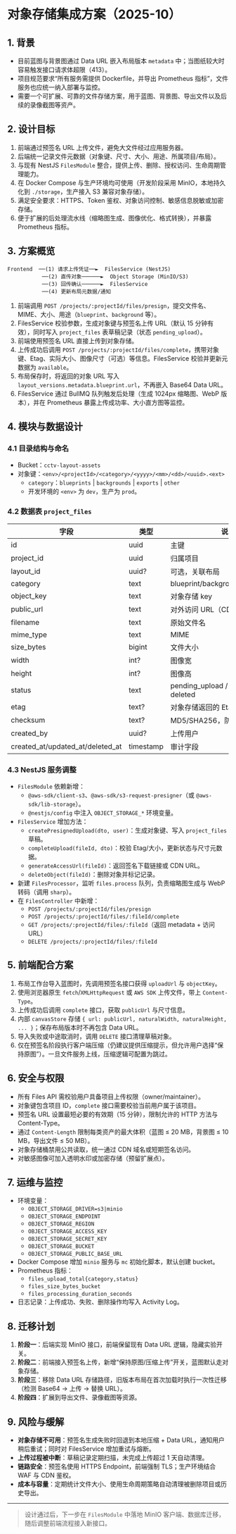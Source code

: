 # 对象存储集成方案（2025-10）

## 1. 背景
- 目前蓝图与背景图通过 Data URL 嵌入布局版本 `metadata` 中；当图纸较大时容易触发接口请求体超限（413）。
- 项目规范要求“所有服务需提供 Dockerfile，并导出 Prometheus 指标”，文件服务也应统一纳入部署与监控。
- 需要一个可扩展、可靠的文件存储方案，用于蓝图、背景图、导出文件以及后续的录像截图等资产。

## 2. 设计目标
1. 前端通过预签名 URL 上传文件，避免大文件经过应用服务器。
2. 后端统一记录文件元数据（对象键、尺寸、大小、用途、所属项目/布局）。
3. 与现有 NestJS `FilesModule` 整合，提供上传、删除、授权访问、生命周期管理能力。
4. 在 Docker Compose 与生产环境均可使用（开发阶段采用 MinIO，本地持久化到 `./storage`，生产接入 S3 兼容对象存储）。
5. 满足安全要求：HTTPS、Token 鉴权、对象访问控制、敏感信息脱敏或加密存储。
6. 便于扩展的后处理流水线（缩略图生成、图像优化、格式转换），并暴露 Prometheus 指标。

## 3. 方案概览
```
Frontend  ──(1) 请求上传凭证──►  FilesService (NestJS)
           ──(2) 直传对象──────►  Object Storage (MinIO/S3)
           ──(3) 回传确认──────►  FilesService
           ──(4) 更新布局元数据/通知
```

1. 前端调用 `POST /projects/:projectId/files/presign`，提交文件名、MIME、大小、用途（`blueprint`、`background` 等）。
2. FilesService 校验参数，生成对象键与预签名上传 URL（默认 15 分钟有效），同时写入 `project_files` 表草稿记录（状态 `pending_upload`）。
3. 前端使用预签名 URL 直接上传到对象存储。
4. 上传成功后调用 `POST /projects/:projectId/files/complete`，携带对象键、Etag、实际大小、图像尺寸（可选）等信息。FilesService 校验并更新元数据为 `available`。
5. 布局保存时，将返回的对象 URL 写入 `layout_versions.metadata.blueprint.url`，不再嵌入 Base64 Data URL。
6. FilesService 通过 BullMQ 队列触发后处理（生成 1024px 缩略图、WebP 版本），并在 Prometheus 暴露上传成功率、大小直方图等监控。

## 4. 模块与数据设计

### 4.1 目录结构与命名
- Bucket：`cctv-layout-assets`
- 对象键：`<env>/<projectId>/<category>/<yyyy>/<mm>/<dd>/<uuid>.<ext>`
  - `category`：`blueprints` | `backgrounds` | `exports` | `other`
  - 开发环境的 `<env>` 为 `dev`，生产为 `prod`。

### 4.2 数据表 `project_files`
| 字段 | 类型 | 说明 |
| ---- | ---- | ---- |
| id | uuid | 主键 |
| project_id | uuid | 归属项目 |
| layout_id | uuid? | 可选，关联布局 |
| category | text | blueprint/background/export/other |
| object_key | text | 对象存储 key |
| public_url | text | 对外访问 URL（CDN/静态域名） |
| filename | text | 原始文件名 |
| mime_type | text | MIME |
| size_bytes | bigint | 文件大小 |
| width | int? | 图像宽 |
| height | int? | 图像高 |
| status | text | pending_upload / available / deleted |
| etag | text? | 对象存储返回的 Etag |
| checksum | text? | MD5/SHA256，防篡改 |
| created_by | uuid? | 上传用户 |
| created_at/updated_at/deleted_at | timestamp | 审计字段 |

### 4.3 NestJS 服务调整
- `FilesModule` 依赖新增：
  - `@aws-sdk/client-s3`、`@aws-sdk/s3-request-presigner`（或 `@aws-sdk/lib-storage`）。
  - `@nestjs/config` 中注入 `OBJECT_STORAGE_*` 环境变量。
- `FilesService` 增加方法：
  - `createPresignedUpload(dto, user)`：生成对象键、写入 `project_files` 草稿。
  - `completeUpload(fileId, dto)`：校验 Etag/大小，更新状态与尺寸元数据。
  - `generateAccessUrl(fileId)`：返回签名下载链接或 CDN URL。
  - `deleteObject(fileId)`：删除对象并标记记录。
- 新建 `FilesProcessor`，监听 `files.process` 队列，负责缩略图生成与 WebP 转码（调用 `sharp`）。
- 在 `FilesController` 中新增：
  - `POST /projects/:projectId/files/presign`
  - `POST /projects/:projectId/files/:fileId/complete`
  - `GET /projects/:projectId/files/:fileId`（返回 metadata + 访问 URL）
  - `DELETE /projects/:projectId/files/:fileId`

## 5. 前端配合方案
1. 布局工作台导入蓝图时，先调用预签名接口获得 `uploadUrl` 与 `objectKey`。
2. 使用浏览器原生 `fetch`/`XMLHttpRequest` 或 `AWS SDK` 上传文件，带上 `Content-Type`。
3. 上传成功后调用 `complete` 接口，获取 `publicUrl` 与尺寸信息。
4. 内部 `canvasStore` 存储 `{ url: publicUrl, naturalWidth, naturalHeight, ... }`；保存布局版本时不再包含 Data URL。
5. 导入失败或中途取消时，调用 `DELETE` 接口清理草稿对象。
6. 仅在预签名阶段执行客户端压缩（仍建议提供压缩提示，但允许用户选择“保持原图”）。一旦文件服务上线，压缩逻辑可配置为跳过。

## 6. 安全与权限
- 所有 Files API 需校验用户具备项目上传权限（owner/maintainer）。
- 对象键包含项目 ID，`complete` 接口需要校验当前用户属于该项目。
- 预签名 URL 设置最短必要的有效期（15 分钟），限制允许的 HTTP 方法与 Content-Type。
- 通过 `Content-Length` 限制每类资产的最大体积（蓝图 ≤ 20 MB，背景图 ≤ 10 MB，导出文件 ≤ 50 MB）。
- 对象存储桶禁用公共读取，统一通过 CDN 域名或短期签名访问。
- 对敏感图像可加入透明水印或加密存储（预留扩展点）。

## 7. 运维与监控
- 环境变量：
  - `OBJECT_STORAGE_DRIVER=s3|minio`
  - `OBJECT_STORAGE_ENDPOINT`
  - `OBJECT_STORAGE_REGION`
  - `OBJECT_STORAGE_ACCESS_KEY`
  - `OBJECT_STORAGE_SECRET_KEY`
  - `OBJECT_STORAGE_BUCKET`
  - `OBJECT_STORAGE_PUBLIC_BASE_URL`
- Docker Compose 增加 `minio` 服务与 `mc` 初始化脚本，默认创建 bucket。
- Prometheus 指标：
  - `files_upload_total{category,status}`
  - `files_size_bytes_bucket`
  - `files_processing_duration_seconds`
- 日志记录：上传成功、失败、删除操作均写入 Activity Log。

## 8. 迁移计划
1. **阶段一**：后端实现 MinIO 接口，前端保留现有 Data URL 逻辑，隐藏实验开关。
2. **阶段二**：前端接入预签名上传，新增“保持原图/压缩上传”开关，蓝图默认走对象存储。
3. **阶段三**：移除 Data URL 存储路径，旧版本布局在首次加载时执行一次性迁移（检测 Base64 → 上传 → 替换 URL）。
4. **阶段四**：扩展到导出文件、录像截图等资源。

## 9. 风险与缓解
- **对象存储不可用**：预签名生成失败时回退到本地压缩 + Data URL，通知用户稍后重试；同时对 FilesService 增加重试与熔断。
- **上传过程被中断**：草稿记录定期扫描，未完成上传超过 1 天自动清理。
- **链路安全**：预签名使用 HTTPS Endpoint，前端强制 TLS；生产环境结合 WAF 与 CDN 鉴权。
- **成本与容量**：定期统计文件大小、使用生命周期策略自动清理被删除项目或历史导出。

---
> 设计通过后，下一步在 `FilesModule` 中落地 MinIO 客户端、数据库迁移，随后调整前端流程接入新接口。
